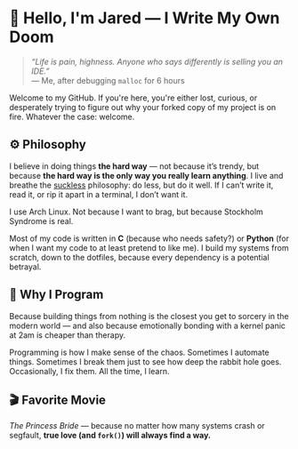 # 🧱 Hello, I'm Jared — I Write My Own Doom

> _“Life is pain, highness. Anyone who says differently is selling you an IDE.”_  
> — Me, after debugging `malloc` for 6 hours

Welcome to my GitHub. If you're here, you're either lost, curious, or desperately trying to figure out why your forked copy of my project is on fire. Whatever the case: welcome.

## ⚙️ Philosophy

I believe in doing things **the hard way** — not because it’s trendy, but because **the hard way is the only way you really learn anything**. I live and breathe the [suckless](https://suckless.org) philosophy: do less, but do it well. If I can’t write it, read it, or rip it apart in a terminal, I don’t want it.

I use Arch Linux. Not because I want to brag, but because Stockholm Syndrome is real.

Most of my code is written in **C** (because who needs safety?) or **Python** (for when I want my code to at least pretend to like me). I build my systems from scratch, down to the dotfiles, because every dependency is a potential betrayal.

## 🧠 Why I Program

Because building things from nothing is the closest you get to sorcery in the modern world — and also because emotionally bonding with a kernel panic at 2am is cheaper than therapy.

Programming is how I make sense of the chaos. Sometimes I automate things. Sometimes I break them just to see how deep the rabbit hole goes. Occasionally, I fix them. All the time, I learn.

## 🎬 Favorite Movie

*The Princess Bride* — because no matter how many systems crash or segfault, **true love (and `fork()`) will always find a way.**

